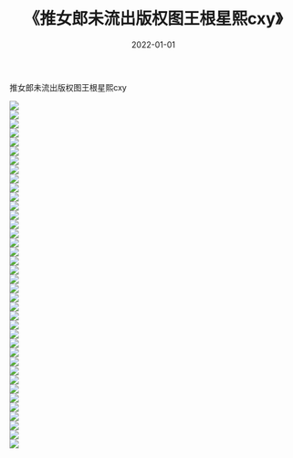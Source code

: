 ﻿---
layout: post
title:  《推女郎未流出版权图王根星熙cxy》
date:   2022-01-01
img: http://img.660000.xyz/Sharelink/性感/2022/推女郎未流出版权图王根星熙cxy/000.jpg
categories: [美女, 清纯, 唯美]
---

推女郎未流出版权图王根星熙cxy

  ![](http://img.660000.xyz/Sharelink/性感/2022/推女郎未流出版权图王根星熙cxy/001.jpg) <br> ![](http://img.660000.xyz/Sharelink/性感/2022/推女郎未流出版权图王根星熙cxy/002.jpg) <br> ![](http://img.660000.xyz/Sharelink/性感/2022/推女郎未流出版权图王根星熙cxy/003.jpg) <br> ![](http://img.660000.xyz/Sharelink/性感/2022/推女郎未流出版权图王根星熙cxy/004.jpg) <br> ![](http://img.660000.xyz/Sharelink/性感/2022/推女郎未流出版权图王根星熙cxy/005.jpg) <br> ![](http://img.660000.xyz/Sharelink/性感/2022/推女郎未流出版权图王根星熙cxy/006.jpg) <br> ![](http://img.660000.xyz/Sharelink/性感/2022/推女郎未流出版权图王根星熙cxy/007.jpg) <br> ![](http://img.660000.xyz/Sharelink/性感/2022/推女郎未流出版权图王根星熙cxy/008.jpg) <br> ![](http://img.660000.xyz/Sharelink/性感/2022/推女郎未流出版权图王根星熙cxy/009.jpg) <br> ![](http://img.660000.xyz/Sharelink/性感/2022/推女郎未流出版权图王根星熙cxy/010.jpg) <br> ![](http://img.660000.xyz/Sharelink/性感/2022/推女郎未流出版权图王根星熙cxy/011.jpg) <br> ![](http://img.660000.xyz/Sharelink/性感/2022/推女郎未流出版权图王根星熙cxy/012.jpg) <br> ![](http://img.660000.xyz/Sharelink/性感/2022/推女郎未流出版权图王根星熙cxy/013.jpg) <br> ![](http://img.660000.xyz/Sharelink/性感/2022/推女郎未流出版权图王根星熙cxy/014.jpg) <br> ![](http://img.660000.xyz/Sharelink/性感/2022/推女郎未流出版权图王根星熙cxy/015.jpg) <br> ![](http://img.660000.xyz/Sharelink/性感/2022/推女郎未流出版权图王根星熙cxy/016.jpg) <br> ![](http://img.660000.xyz/Sharelink/性感/2022/推女郎未流出版权图王根星熙cxy/017.jpg) <br> ![](http://img.660000.xyz/Sharelink/性感/2022/推女郎未流出版权图王根星熙cxy/018.jpg) <br> ![](http://img.660000.xyz/Sharelink/性感/2022/推女郎未流出版权图王根星熙cxy/019.jpg) <br> ![](http://img.660000.xyz/Sharelink/性感/2022/推女郎未流出版权图王根星熙cxy/020.jpg) <br> ![](http://img.660000.xyz/Sharelink/性感/2022/推女郎未流出版权图王根星熙cxy/021.jpg) <br> ![](http://img.660000.xyz/Sharelink/性感/2022/推女郎未流出版权图王根星熙cxy/022.jpg) <br> ![](http://img.660000.xyz/Sharelink/性感/2022/推女郎未流出版权图王根星熙cxy/023.jpg) <br> ![](http://img.660000.xyz/Sharelink/性感/2022/推女郎未流出版权图王根星熙cxy/024.jpg) <br> ![](http://img.660000.xyz/Sharelink/性感/2022/推女郎未流出版权图王根星熙cxy/025.jpg) <br> ![](http://img.660000.xyz/Sharelink/性感/2022/推女郎未流出版权图王根星熙cxy/026.jpg) <br> ![](http://img.660000.xyz/Sharelink/性感/2022/推女郎未流出版权图王根星熙cxy/027.jpg) <br> ![](http://img.660000.xyz/Sharelink/性感/2022/推女郎未流出版权图王根星熙cxy/028.jpg) <br> ![](http://img.660000.xyz/Sharelink/性感/2022/推女郎未流出版权图王根星熙cxy/029.jpg) <br> ![](http://img.660000.xyz/Sharelink/性感/2022/推女郎未流出版权图王根星熙cxy/030.jpg) <br> ![](http://img.660000.xyz/Sharelink/性感/2022/推女郎未流出版权图王根星熙cxy/031.jpg) <br> ![](http://img.660000.xyz/Sharelink/性感/2022/推女郎未流出版权图王根星熙cxy/032.jpg) <br> ![](http://img.660000.xyz/Sharelink/性感/2022/推女郎未流出版权图王根星熙cxy/033.jpg) <br> ![](http://img.660000.xyz/Sharelink/性感/2022/推女郎未流出版权图王根星熙cxy/034.jpg) <br> ![](http://img.660000.xyz/Sharelink/性感/2022/推女郎未流出版权图王根星熙cxy/035.jpg) <br> ![](http://img.660000.xyz/Sharelink/性感/2022/推女郎未流出版权图王根星熙cxy/036.jpg) <br> ![](http://img.660000.xyz/Sharelink/性感/2022/推女郎未流出版权图王根星熙cxy/037.jpg) <br> ![](http://img.660000.xyz/Sharelink/性感/2022/推女郎未流出版权图王根星熙cxy/038.jpg) <br>